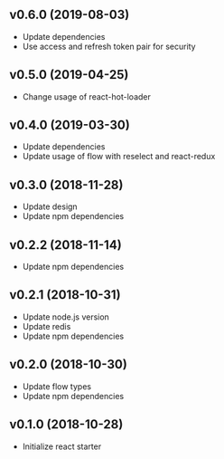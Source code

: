 ## v0.6.0 (2019-08-03)

* Update dependencies
* Use access and refresh token pair for security

## v0.5.0 (2019-04-25)

* Change usage of react-hot-loader

## v0.4.0 (2019-03-30)

* Update dependencies
* Update usage of flow with reselect and react-redux

## v0.3.0 (2018-11-28)

* Update design
* Update npm dependencies

## v0.2.2 (2018-11-14)

* Update npm dependencies

## v0.2.1 (2018-10-31)

* Update node.js version
* Update redis
* Update npm dependencies

## v0.2.0 (2018-10-30)

* Update flow types
* Update npm dependencies

## v0.1.0 (2018-10-28)

* Initialize react starter
